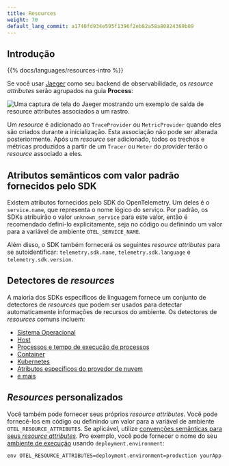 ```yaml
---
title: Resources
weight: 70
default_lang_commit: a1740fd934e595f1396f2eb82a58a80824369b09
---
```


## Introdução

{{% docs/languages/resources-intro %}}

Se você usar [Jaeger](https://www.jaegertracing.io/) como seu backend de
observabilidade, os _resource attributes_ serão agrupados na guia **Process**:

![Uma captura de tela do Jaeger mostrando um exemplo de saída de resource attributes associados a um rastro.](screenshot-jaeger-resources.png)

Um _resource_ é adicionado ao `TraceProvider` ou `MetricProvider` quando eles
são criados durante a inicialização. Esta associação não pode ser alterada
posteriormente. Após um _resource_ ser adicionado, todos os trechos e métricas
produzidos a partir de um `Tracer` ou `Meter` do _provider_ terão o _resource_
associado a eles.

## Atributos semânticos com valor padrão fornecidos pelo SDK

Existem atributos fornecidos pelo SDK do OpenTelemetry. Um deles é o
`service.name`, que representa o nome lógico do serviço. Por padrão, os SDKs
atribuirão o valor `unknown_service` para este valor, então é recomendado
defini-lo explicitamente, seja no código ou definindo um valor para a variável
de ambiente `OTEL_SERVICE_NAME`.

Além disso, o SDK também fornecerá os seguintes _resource attributes_ para se
autoidentificar: `telemetry.sdk.name`, `telemetry.sdk.language` e
`telemetry.sdk.version`.

## Detectores de _resources_

A maioria dos SDKs específicos de linguagem fornece um conjunto de detectores de
_resources_ que podem ser usados para detectar automaticamente informações de
recursos do ambiente. Os detectores de _resources_ comuns incluem:

- [Sistema Operacional](/docs/specs/semconv/resource/os/)
- [Host](/docs/specs/semconv/resource/host/)
- [Processos e tempo de execução de processos](/docs/specs/semconv/resource/process/)
- [Container](/docs/specs/semconv/resource/container/)
- [Kubernetes](/docs/specs/semconv/resource/k8s/)
- [Atributos específicos do provedor de nuvem](/docs/specs/semconv/resource/#cloud-provider-specific-attributes)
- [e mais](/docs/specs/semconv/resource/)

## _Resources_ personalizados

Você também pode fornecer seus próprios _resource attributes_. Você pode
fornecê-los em código ou definindo um valor para a variável de ambiente
`OTEL_RESOURCE_ATTRIBUTES`. Se aplicável, utilize
[convenções semânticas para seus _resource attributes_](/docs/specs/semconv/resource).
Pro exemplo, você pode fornecer o nome do seu
[ambiente de execução](/docs/specs/semconv/resource/deployment-environment/)
usando `deployment.environment`:

```shell
env OTEL_RESOURCE_ATTRIBUTES=deployment.environment=production yourApp
```
